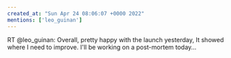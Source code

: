 ```yaml
---
created_at: "Sun Apr 24 08:06:07 +0000 2022"
mentions: ['leo_guinan']
---
```


RT @leo_guinan: Overall, pretty happy with the launch yesterday, It showed where I need to improve. I'll be working on a post-mortem today…